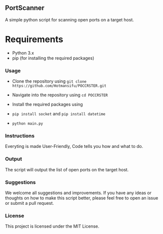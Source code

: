 ## PortScanner
A simple python script for scanning open ports on a target host.

# Requirements
* Python 3.x
* pip (for installing the required packages)
### Usage
* Clone the repository using ```git clone https://github.com/Hotmansifu/POCCRSTER.git```

* Navigate into the repository using ```cd POCCRSTER```

* Install the required packages using 
* ```pip install socket``` and  ```pip install datetime```
* ```python main.py```

### Instructions
Everyting is made User-Friendly, Code tells you how and what to do.
### Output
The script will output the list of open ports on the target host.
### Suggestions
We welcome all suggestions and improvements. If you have any ideas or thoughts on how to make this script better, please feel free to open an issue or submit a pull request.

### License
This project is licensed under the MIT License.



